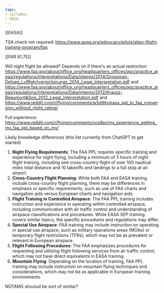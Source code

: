 ```yaml
---
tags:
- syllabus
- EASA
---
```


[[EASA]]

TSA check not required: https://www.aopa.org/advocacy/pilots/alien-flight-training-program/faq

[[FAR 61.75]]

Will night flight be allowed? Depends on if there's an actual restriction: https://www.faa.gov/about/office_org/headquarters_offices/agc/practice_areas/regulations/interpretations/Data/interps/2014/Grossman-Delvag_Luftfahrtversicherungs_2014_Legal_Interpretation.pdf and https://www.faa.gov/about/office_org/headquarters_offices/agc/practice_areas/regulations/interpretations/Data/interps/2012/Krausz-Beaumont&Son_2012_Legal_Interpretation.pdf and https://www.reddit.com/r/flying/comments/w5d9tn/easa_ppl_to_faa_conversion_without_night_rating/

Full experience: https://www.reddit.com/r/flying/comments/xcp8pr/my_experience_getting_my_faa_ppl_based_on_my/



Likely knowledge differences (this list currently from ChatGPT to get started)
1. **Night Flying Requirements**: The FAA PPL requires specific training and experience for night flying, including a minimum of 3 hours of night flight training, including one cross-country flight of over 100 nautical miles total distance and 10 takeoffs and landings to a full stop at an airport.
2. **Cross-Country Flight Planning**: While both FAA and EASA training include cross-country flight planning, there may be differences in emphasis or specific requirements, such as use of FAA charts and navigation aids versus European charts and navigation aids.
3. **Flight Training in Controlled Airspace**: The FAA PPL training includes instruction and experience in operating within controlled airspace, including communication with air traffic control and understanding of airspace classifications and procedures. While EASA SEP training covers similar topics, the specific procedures and regulations may differ.
4. **Special Use Airspace**: FAA training may include instruction on operating in special use airspace, such as military operations areas (MOAs) or temporary flight restrictions (TFRs), which may not be as prevalent or relevant in European airspace.
5. **Flight Following Procedures**: The FAA emphasizes procedures for requesting and utilizing flight following services from air traffic control, which may not have direct equivalents in EASA training.
6. **Mountain Flying**: Depending on the location of training, FAA PPL training may include instruction on mountain flying techniques and considerations, which may not be as applicable in European training environments.


NOTAMS shoulud be sort of similar?